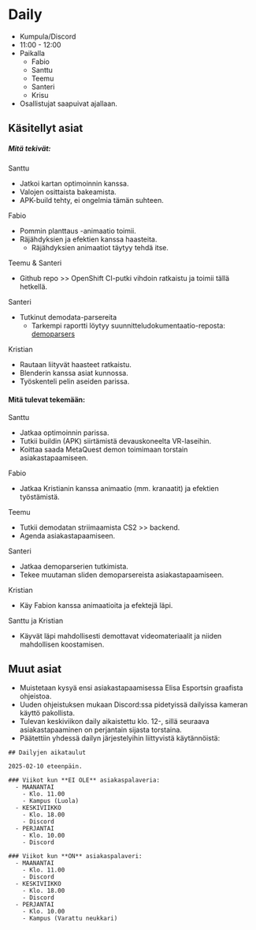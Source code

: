 # Daily

- Kumpula/Discord
- 11:00 - 12:00
- Paikalla
	- Fabio
	- Santtu
	- Teemu
	- Santeri
	- Krisu
- Osallistujat saapuivat ajallaan.

## Käsitellyt asiat

##### Mitä tekivät:

Santtu
- Jatkoi kartan optimoinnin kanssa.
- Valojen osittaista bakeamista.
- APK-build tehty, ei ongelmia tämän suhteen.

Fabio
- Pommin planttaus -animaatio toimii.
- Räjähdyksien ja efektien kanssa haasteita.
  - Räjähdyksien animaatiot täytyy tehdä itse.

Teemu & Santeri
- Github repo >> OpenShift CI-putki vihdoin ratkaistu ja toimii tällä hetkellä.

Santeri
- Tutkinut demodata-parsereita
  - Tarkempi raportti löytyy suunnitteludokumentaatio-reposta: [demoparsers](../tekninen_suunnittelu/gamedata/demoparsers.md)

Kristian
- Rautaan liityvät haasteet ratkaistu.
- Blenderin kanssa asiat kunnossa.
- Työskenteli pelin aseiden parissa.

#### Mitä tulevat tekemään: 

Santtu
- Jatkaa optimoinnin parissa.
- Tutkii buildin (APK) siirtämistä devauskoneelta VR-laseihin.
- Koittaa saada MetaQuest demon toimimaan torstain asiakastapaamiseen.

Fabio
- Jatkaa Kristianin kanssa animaatio (mm. kranaatit) ja efektien työstämistä.

Teemu
- Tutkii demodatan striimaamista CS2 >> backend.
- Agenda asiakastapaamiseen.

Santeri
- Jatkaa demoparserien tutkimista.
- Tekee muutaman sliden demoparsereista asiakastapaamiseen.

Kristian
- Käy Fabion kanssa animaatioita ja efektejä läpi.

Santtu ja Kristian
- Käyvät läpi mahdollisesti demottavat videomateriaalit ja niiden mahdollisen koostamisen.
## Muut asiat

- Muistetaan kysyä ensi asiakastapaamisessa Elisa Esportsin graafista ohjeistoa.
- Uuden ohjeistuksen mukaan Discord:ssa pidetyissä dailyissa kameran käyttö pakollista.
- Tulevan keskiviikon daily aikaistettu klo. 12-, sillä seuraava asiakastapaaminen on perjantain sijasta torstaina. 
- Päätettiin yhdessä dailyn järjestelyihin liittyvistä käytännöistä:

```
## Dailyjen aikataulut

2025-02-10 eteenpäin.

### Viikot kun **EI OLE** asiakaspalaveria:
  - MAANANTAI
    - Klo. 11.00 
    - Kampus (Luola)
  - KESKIVIIKKO
    - Klo. 18.00
    - Discord
  - PERJANTAI
    - Klo. 10.00
    - Discord

### Viikot kun **ON** asiakaspalaveri:
  - MAANANTAI
    - Klo. 11.00
    - Discord
  - KESKIVIIKKO
    - Klo. 18.00
    - Discord
  - PERJANTAI
    - Klo. 10.00
    - Kampus (Varattu neukkari)
```

